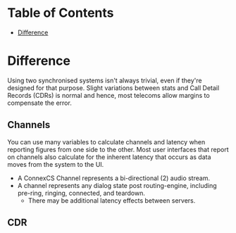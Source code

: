 # Table of Contents
* [Difference](#Difference)



# Difference

Using two synchronised systems isn't always trivial, even if they're designed for that purpose. Slight variations between stats and Call Detail Records (CDRs) is normal and hence, most telecoms allow margins to compensate the error.

## Channels
You can use many variables to calculate channels and latency when reporting figures from one side to the other. Most user interfaces that report on channels also calculate for the inherent latency that occurs as data moves from the system to the UI.

- A ConnexCS Channel represents a bi-directional (2) audio stream.
- A channel represents any dialog state post routing-engine, including pre-ring, ringing, connected, and teardown.
  - There may be additional latency effects between servers. 
  
## CDR

[EKS]: <> (Inquire again about what should go here)
